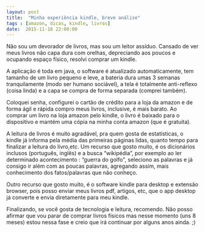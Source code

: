 ```yaml
---
layout: post
title:  "Minha experiência kindle, breve análise"
tags : [amazon, dicas, kindle, livros]
date:  2015-11-18 22:00:00
---
```


Não sou um devorador de livros, mas sou um leitor assíduo. Cansado de ver meus livros não capa dura com orelhas, depreciando aos poucos e ocupando espaço físico, resolvi comprar um kindle.

A aplicação é toda em java, o software é atualizado automaticamente, tem tamanho de um livro pequeno e leve, a bateria dura umas 3 semanas tranquilamente (modo ser humano sociável), a tela é totalmente anti-reflexo (coisa linda) e a capa se compra de forma separada (comprei também).

Coloquei senha, configurei o cartão de crédito para a loja da amazon e de forma ágil e rápida compro meus livros, inclusive, é mais barato. Ao comprar um livro na loja amazon pelo kindle, o livro é baixado para o dispositivo e mantém uma cópia na minha conta amazon (que é gratuita).

A leitura de livros é muito agradável, pra quem gosta de estatísticas, o kindle já informa pela média das primeiras páginas lidas, quanto tempo para finalizar a leitura do livro,etc. Um recurso que gosto muito, é os dicionários inclusos (português, inglês) e a busca “wikipédia”, por exemplo ao ler determinado acontecimento : “guerra do golfo", seleciono as palavras e já consigo ir além com as poucas palavras, agregando assim, mais conhecimento dos fatos/palavras que não conheço. 

Outro recurso que gosto muito, é o software kindle para desktop e extensão browser, pois posso enviar meus livros pdf, artigos, etc, que o app desktop já converte e envia diretamente para meu kindle.

Finalizando, se você gosta de tecnologia e leitura, recomendo. Não posso afirmar que vou parar de comprar livros físicos mas nesse momento (uns 8 meses) estou nessa fase e creio que irá continuar por alguns anos ainda. ;)